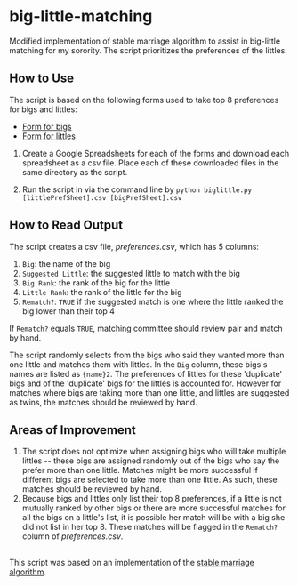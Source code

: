 # big-little-matching
Modified implementation of stable marriage algorithm to assist in big-little matching for my sorority. The script prioritizes the preferences of the littles. 

## How to Use
The script is based on the following forms used to take top 8 preferences for bigs and littles: 
* [Form for bigs](https://goo.gl/forms/abo56E0KQgYZOTFB2)
* [Form for littles](https://goo.gl/forms/CeJJjnMirwitrF1q1) 

1. Create a Google Spreadsheets for each of the forms and download each spreadsheet as a csv file. Place each of these  downloaded files in the same directory as the script. 

2. Run the script in via the command line by `python biglittle.py [littlePrefSheet].csv [bigPrefSheet].csv`

## How to Read Output 
The script creates a csv file, _preferences.csv_, which has 5 columns: 
1. `Big`: the name of the big
2. `Suggested Little`: the suggested little to match with the big 
3. `Big Rank`: the rank of the big for the little 
4. `Little Rank`: the rank of the little for the big
5. `Rematch?`: `TRUE` if the suggested match is one where the little ranked the big lower than their top 4 

If `Rematch?` equals `TRUE`, matching committee should review pair and match by hand.

The script randomly selects from the bigs who said they wanted more than one little and matches them with littles. In the `Big` column, these bigs's names are listed as `{name}2`. The preferences of littles for these 'duplicate' bigs and of the 'duplicate' bigs for the littles is accounted for. However for matches where bigs are taking more than one little, and littles are suggested as twins, the matches should be reviewed by hand. 

## Areas of Improvement 
1. The script does not optimize when assigning bigs who will take multiple littles -- these bigs are assigned randomly out of the bigs who say the prefer more than one little. Matches might be more successful if different bigs are selected to take more than one little. As such, these matches should be reviewed by hand. 
2. Because bigs and littles only list their top 8 preferences, if a little is not mutually ranked by other bigs or there are more successful matches for all the bigs on a little's list, it is possible her match will be with a big she did not list in her top 8. These matches will be flagged in the `Rematch?` column of _preferences.csv_. 

## 
This script was based on an implementation of the [stable marriage algorithm](https://gist.github.com/joyrexus/9967709). 
